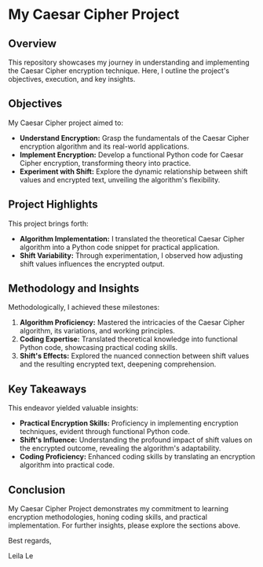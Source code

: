 # My Caesar Cipher Project

## Overview
This repository showcases my journey in understanding and implementing the Caesar Cipher encryption technique. Here, I outline the project's objectives, execution, and key insights.

## Objectives
My Caesar Cipher project aimed to:

- **Understand Encryption:** Grasp the fundamentals of the Caesar Cipher encryption algorithm and its real-world applications.
- **Implement Encryption:** Develop a functional Python code for Caesar Cipher encryption, transforming theory into practice.
- **Experiment with Shift:** Explore the dynamic relationship between shift values and encrypted text, unveiling the algorithm's flexibility.

## Project Highlights
This project brings forth:

- **Algorithm Implementation:** I translated the theoretical Caesar Cipher algorithm into a Python code snippet for practical application.
- **Shift Variability:** Through experimentation, I observed how adjusting shift values influences the encrypted output.

## Methodology and Insights
Methodologically, I achieved these milestones:

1. **Algorithm Proficiency:** Mastered the intricacies of the Caesar Cipher algorithm, its variations, and working principles.
2. **Coding Expertise:** Translated theoretical knowledge into functional Python code, showcasing practical coding skills.
3. **Shift's Effects:** Explored the nuanced connection between shift values and the resulting encrypted text, deepening comprehension.

## Key Takeaways
This endeavor yielded valuable insights:

- **Practical Encryption Skills:** Proficiency in implementing encryption techniques, evident through functional Python code.
- **Shift's Influence:** Understanding the profound impact of shift values on the encrypted outcome, revealing the algorithm's adaptability.
- **Coding Proficiency:** Enhanced coding skills by translating an encryption algorithm into practical code.

## Conclusion
My Caesar Cipher Project demonstrates my commitment to learning encryption methodologies, honing coding skills, and practical implementation. For further insights, please explore the sections above.

Best regards,

Leila Le
